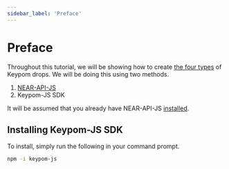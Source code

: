 ```yaml
---
sidebar_label: 'Preface'
---
```

# Preface

Throughout this tutorial, we will be showing how to create [the four types](/Concepts/Keypom%20Protocol/Github%20Readme/Types%20of%20Drops/introduction.md) of Keypom drops. We will be doing this using two methods.

1) [NEAR-API-JS](https://docs.near.org/tools/near-api-js/reference)  
2) Keypom-JS SDK

It will be assumed that you already have NEAR-API-JS [installed](https://docs.near.org/tools/near-api-js/quick-reference#install).

## Installing Keypom-JS SDK
To install, simply run the following in your command prompt.
```bash
npm -i keypom-js
```
